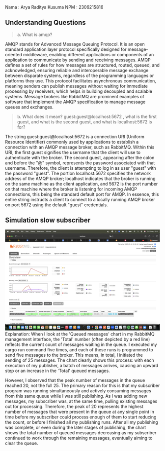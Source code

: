 Nama : Arya Raditya Kusuma
NPM : 2306215816

## Understanding Questions

> a. What is amqp?

AMQP stands for Advanced Message Queuing Protocol. It is an open standard application layer protocol specifically designed for message-oriented middleware, enabling different applications or components of an application to communicate by sending and receiving messages. AMQP defines a set of rules for how messages are structured, routed, queued, and acknowledged, ensuring reliable and interoperable message exchange between disparate systems, regardless of the programming languages or platforms they use. This protocol facilitates asynchronous communication, meaning senders can publish messages without waiting for immediate processing by receivers, which helps in building decoupled and scalable systems. Message brokers like RabbitMQ are prominent examples of software that implement the AMQP specification to manage message queues and exchanges.

> b. What does it mean? guest:guest@localhost:5672 , what is the first guest, and what is the second guest, and what is localhost:5672 is for?

The string guest:guest@localhost:5672 is a connection URI (Uniform Resource Identifier) commonly used by applications to establish a connection with an AMQP message broker, such as RabbitMQ. Within this URI, the first guest signifies the username that the client will use to authenticate with the broker. The second guest, appearing after the colon and before the "@" symbol, represents the password associated with that username. Therefore, the client is attempting to log in as user "guest" with the password "guest". The portion localhost:5672 specifies the network address of the AMQP broker; localhost indicates that the broker is running on the same machine as the client application, and 5672 is the port number on that machine where the broker is listening for incoming AMQP connections, this being the standard default port for AMQP. In essence, this entire string instructs a client to connect to a locally running AMQP broker on port 5672 using the default "guest" credentials.

## Simulation slow subscriber
![img5](img5.png)
Explanation: When I look at the 'Queued messages' chart in my RabbitMQ management interface, the 'Total' number (often depicted by a red line) reflects the current count of messages waiting in the queue. I executed my cargo run command five times, and each of these runs is programmed to send five messages to the broker. This means, in total, I initiated the sending of 25 messages. The chart clearly shows this process: with each execution of my publisher, a batch of messages arrives, causing an upward step or an increase in the 'Total' queued messages.

However, I observed that the peak number of messages in the queue reached 20, not the full 25. The primary reason for this is that my subscriber program was running simultaneously and actively consuming messages from this same queue while I was still publishing. As I was adding new messages, my subscriber was, at the same time, pulling existing messages out for processing. Therefore, the peak of 20 represents the highest number of messages that were present in the queue at any single point in time before my subscriber could process enough of them to start reducing the count, or before I finished all my publishing runs. After all my publishing was complete, or even during the later stages of publishing, the chart shows the total number of queued messages decreasing as my subscriber continued to work through the remaining messages, eventually aiming to clear the queue.